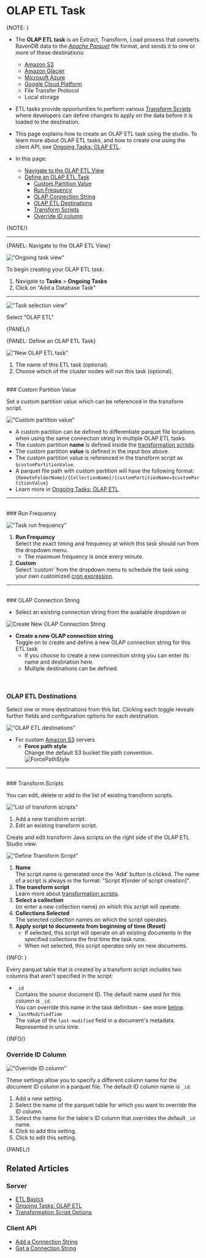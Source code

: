 ﻿# OLAP ETL Task

{NOTE: }

* The **OLAP ETL task** is an Extract, Transform, Load process that converts RavenDB data to the 
[_Apache Parquet_](https://parquet.apache.org/documentation/latest/) file format, and sends 
it to one or more of these destinations:  
  * [Amazon S3](https://aws.amazon.com/s3/)
  * [Amazon Glacier](https://aws.amazon.com/glacier/)
  * [Microsoft Azure](https://azure.microsoft.com/)
  * [Google Cloud Platform](https://cloud.google.com/)
  * File Transfer Protocol
  * Local storage

* ETL tasks provide opportunities to perform various [Transform Scripts](../../../../server/ongoing-tasks/etl/raven#transformation-script-options) 
  where developers can define changes to apply on the data before it is loaded to the destination. 

* This page explains how to create an OLAP ETL task using the studio. To 
learn more about OLAP ETL tasks, and how to create one using the client API, 
see [Ongoing Tasks: OLAP ETL](../../../../server/ongoing-tasks/etl/olap).

* In this page:  
  * [Navigate to the OLAP ETL View](../../../../studio/database/tasks/ongoing-tasks/olap-etl-task#navigate-to-the-olap-etl-view)
  * [Define an OLAP ETL Task](../../../../studio/database/tasks/ongoing-tasks/olap-etl-task#define-an-olap-etl-task)
      * [Custom Partition Value](../../../../studio/database/tasks/ongoing-tasks/olap-etl-task#custom-partition-value)
      * [Run Frequency](../../../../studio/database/tasks/ongoing-tasks/olap-etl-task#run-frequency)
      * [OLAP Connection String](../../../../studio/database/tasks/ongoing-tasks/olap-etl-task#olap-connection-string)
      * [OLAP ETL Destinations](../../../../studio/database/tasks/ongoing-tasks/olap-etl-task#olap-etl-destinations)
      * [Transform Scripts](../../../../studio/database/tasks/ongoing-tasks/olap-etl-task#transform-scripts)
      * [Override ID column](../../../../studio/database/tasks/ongoing-tasks/olap-etl-task#override-id-column)

{NOTE/}

---

{PANEL: Navigate to the OLAP ETL View}

!["Ongoing task view"](images/olap-etl-1.png "Ongoing task view")

To begin creating your OLAP ETL task:  

1. Navigate to **Tasks** > **Ongoing Tasks**  
2. Click on "Add a Database Task"  

---

!["Task selection view"](images/olap-etl-2.png "Task selection view")

Select "OLAP ETL"  

{PANEL/}

{PANEL: Define an OLAP ETL Task}

!["New OLAP ETL task"](images/olap-etl-5.png "New OLAP ETL task view")

1. The name of this ETL task (optional).  
2. Choose which of the cluster nodes will run this task (optional).  

<br/>
### Custom Partition Value

Set a custom partition value which can be referenced in the transform script.  

!["Custom partition value"](images/olap-etl-4.png "Custom partition value")

* A custom partition can be defined to differentiate parquet file locations when 
using the same connection string in multiple OLAP ETL tasks.  
* The custom partition **name** is defined inside the [transformation scripts](../../../../studio/database/tasks/ongoing-tasks/olap-etl-task#transform-scripts).  
* The custom partition **value** is defined in the input box above.  
* The custom partition value is referenced in the transform script as 
`$customPartitionValue`.  
* A parquet file path with custom partition will have the following format:  
    `{RemoteFolderName}/{CollectionName}/{customPartitionName=$customPartitionValue}`  
* Learn more in [Ongoing Tasks: OLAP ETL](../../../../server/ongoing-tasks/etl/olap#the-custom-partition-value).  

---

<br/>
### Run Frequency

!["Task run frequency"](images/olap-etl-3.png "Task run frequency")

1. **Run Frequency**  
   Select the exact timing and frequency at which this task should run from the dropdown menu.  
    * The maximum frequency is once every minute.  
2. **Custom**  
   Select 'custom' from the dropdown menu to schedule the task using your own customized 
[cron expression](https://docs.oracle.com/cd/E12058_01/doc/doc.1014/e12030/cron_expressions.htm).  

---

<br/>
### OLAP Connection String

* Select an existing connection string from the available dropdown or 

![Create New OLAP Connection String](images/olap-etl-6.png "Create New OLAP Connection String")

* **Create a new OLAP connection string**  
  Toggle on to create and define a new OLAP connection string for this ETL task  
  * If you choose to create a new connection string you can enter its name and destination here.  
  * Multiple destinations can be defined.  

<br/>

### OLAP ETL Destinations

Select one or more destinations from this list. Clicking each toggle reveals further 
fields and configuration options for each destination.  

!["OLAP ETL destinations"](images/olap-etl-7.png "OLAP ETL destinations")

   * For custom [Amazon S3](https://aws.amazon.com/s3/) servers  
     * **Force path style**  
       Change the default S3 bucket file path convention.  
       ![ForcePathStyle](images/studio-force-path-style.png "ForcePathStyle")

---

<br/>
### Transform Scripts

You can edit, delete or add to the list of existing transform scripts.

!["List of transform scripts"](images/olap-etl-8.png "List of transform scripts")

1. Add a new transform script.  
2. Edit an existing transform script.  

Create and edit transform Java scripts on the right side of the OLAP ETL Studio view.

!["Define Transform Script"](images/olap-etl-9.png "Define Transform Script")



1. **Name**  
   The script name is generated once the 'Add' button is clicked. The name of a script 
   is always in the format: "Script #[order of script creation]".  
2. **The transform script**  
   Learn more about [transformation scripts](../../../../server/ongoing-tasks/etl/raven#transformation-script-options).  
3. **Select a collection**  
   (or enter a new collection name) on which this script will operate.  
4. **Collections Selected**  
   The selected collection names on which the script operates.  
5. **Apply script to documents from beginning of time (Reset)**  
   * If selected, this script will operate on all existing documents in the 
   specified collections the first time the task runs.  
   * When not selected, this script operates only on new documents.  



{INFO: }

Every parquet table that is created by a transform script includes two columns that 
aren't specified in the script:  

* `_id`  
  Contains the source document ID. The default name used for this column is `_id`.  
  You can override this name in the task definition - see more 
  [below](../../../../studio/database/tasks/ongoing-tasks/olap-etl-task#override-id-column).  
* `_lastModifiedTime`  
  The value of the `last-modified` field in a document's metadata. Represented in unix time.  

{INFO/}
<br/>
### Override ID Column

!["Override ID column"](images/olap-etl-10.png "Override ID column")

These settings allow you to specify a different column name for the document ID column 
in a parquet file. The default ID column name is `_id`.  


1. Add a new setting.  
2. Select the name of the parquet table for which you want to override the ID column.  
3. Select the name for the table's ID column that overrides the default `_id` name.  
4. Click to add this setting.  
5. Click to edit this setting.  


{PANEL/}

## Related Articles

### Server

- [ETL Basics](../../../../server/ongoing-tasks/etl/raven)  
- [Ongoing Tasks: OLAP ETL](../../../../server/ongoing-tasks/etl/olap)  
- [Transformation Script Options](../../../../server/ongoing-tasks/etl/raven#transformation-script-options)

### Client API

- [Add a Connection String](../../../../client-api/operations/maintenance/connection-strings/add-connection-string)  
- [Get a Connection String](../../../../client-api/operations/maintenance/connection-strings/get-connection-string)  
